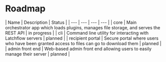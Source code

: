 # Roadmap

| Name | Description | Status |
| --- | --- | --- | --- |
| core | Main orchestrator app which loads plugins, manages file storage, and serves the REST API | in progress |
| cli | Command line utility for interacting with Latchflow servers | planned |
| recipient portal | Secure portal where users who have been granted access to files can go to download them | planned |
| admin front end | Web-based admin front end allowing users to easily manage their server | planned |
